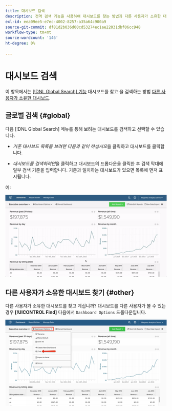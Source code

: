 ```yaml
---
title: 대시보드 검색
description: 전역 검색 기능을 사용하여 대시보드를 찾는 방법과 다른 사용자가 소유한 대시보드를 검색하는 방법을 알아봅니다.
exl-id: eea09ee5-e7ec-4002-8257-a35a64c900a9
source-git-commit: df81d2b036d00cd53274ec1ae22031dbf06cc948
workflow-type: tm+mt
source-wordcount: '146'
ht-degree: 0%

---
```


# 대시보드 검색

이 항목에서는 [[!DNL Global Search] 기능](#global) 대시보드를 찾고 을 검색하는 방법 [다른 사용자가 소유한 대시보드](#other).

## 글로벌 검색 {#global}

다음 [!DNL Global Search] 메뉴를 통해 보려는 대시보드를 검색하고 선택할 수 있습니다.

* *기존 대시보드 목록을 보려면 다음과 같이 하십시오*&#x200B;을 클릭하고 대시보드를 클릭합니다.

* *대시보드를 검색하려면*&#x200B;을 클릭하고 대시보드의 드롭다운을 클릭한 후 검색 막대에 일부 검색 기준을 입력합니다. 기준과 일치하는 대시보드가 있으면 목록에 먼저 표시됩니다.

예:

![대시보드 글로벌 검색](../../assets/dboard-global-search.gif)

## 다른 사용자가 소유한 대시보드 찾기 {#other}

다른 사용자가 소유한 대시보드를 찾고 계십니까? 대시보드를 다른 사용자가 볼 수 있는 경우 **[!UICONTROL Find]** 다음에서 `Dashboard Options` 드롭다운입니다.

![대시보드 찾기](../../assets/find-dboards-other-owners.png)
